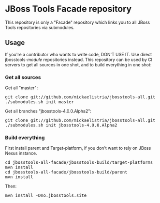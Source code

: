 # JBoss Tools Facade repository

This repository is only a "Facade" repository which links you to all JBoss Tools repositories via submodules.

## Usage

If you're a contributor who wants to write code, DON'T USE IT. Use direct jbosstools-_module_ repositories instead.
This repository can be used by CI servers to get all sources in one shot, and to build everything in one shot:

### Get all sources

Get all "master":
<pre>
git clone git://github.com/mickaelistria/jbosstools-all.git
./submodules.sh init master
</pre>

Get all branches "jbosstools-4.0.0.Alpha2":
<pre>
git clone git://github.com/mickaelistria/jbosstools-all.git
./submodules.sh init jbosstools-4.0.0.Alpha2
</pre>

### Build everything

First install parent and Target-platform, if you don't want to rely on JBoss Nexus instance.
<pre>
cd jbosstools-all-facade/jbosstools-build/target-platforms
mvn install
cd jbosstools-all-facade/jbosstools-build/parent
mvn install
</pre>

Then:
<pre>
mvn install -Dno.jbosstools.site
</pre>
